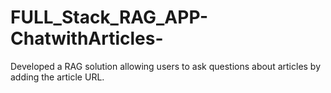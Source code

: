 # FULL_Stack_RAG_APP-ChatwithArticles-
Developed a RAG solution allowing users to ask questions about articles by adding the article URL.
